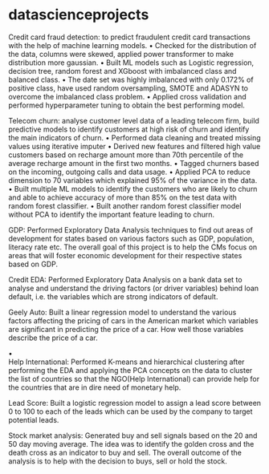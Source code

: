 # datascienceprojects
Credit card fraud detection: to predict fraudulent credit card transactions with the help of machine learning models. 
•	Checked for the distribution of the data, columns were skewed, applied power transformer to make distribution more gaussian.
•	Built ML models such as Logistic regression, decision tree, random forest and XGboost with imbalanced class and balanced class.
•	The date set was highly imbalanced with only 0.172% of positive class, have used random oversampling, SMOTE and ADASYN to overcome the imbalanced class problem.
•	Applied cross validation and performed hyperparameter tuning to obtain the best performing model.

Telecom churn: analyse customer level data of a leading telecom firm, build predictive models to identify customers at high risk of churn and identify the main indicators of churn.
•	Performed data cleaning and treated missing values using iterative imputer
•	Derived new features and filtered high value customers based on recharge amount more than 70th percentile of the average recharge amount in the first two months.
•	Tagged churners based on the incoming, outgoing calls and data usage.
•	Applied PCA to reduce dimension to 70 variables which explained 95% of the variance in the data.
•	Built multiple ML models to identify the customers who are likely to churn and able to achieve accuracy of more than 85% on the test data with random forest classifier.
•	Built another random forest classifier model without PCA to identify the important feature leading to churn.

GDP: Performed Exploratory Data Analysis techniques to find out areas of development for states based on various factors such as GDP, population, literacy rate etc. The overall goal of this project is to help the CMs focus on areas that will foster economic development for their respective states based on GDP.

Credit EDA: Performed Exploratory Data Analysis on a bank data set to analyse and understand the driving factors (or driver variables) behind loan default, i.e. the variables which are strong indicators of default.

Geely Auto: Built a linear regression model to understand the various factors affecting the pricing of cars in the American market which variables are significant in predicting the price of a car. How well those variables describe the price of a car.

 
•	
Help International: Performed K-means and hierarchical clustering after performing the EDA and applying the PCA concepts on the data to cluster the list of countries so that the NGO(Help International) can provide help for the countries that are in dire need of monetary help.

Lead Score: Built a logistic regression model to assign a lead score between 0 to 100 to each of the leads which can be used by the company to target potential leads.

Stock market analysis: Generated buy and sell signals based on the 20 and 50 day moving average. The idea was to identify the golden cross and the death cross as an indicator to buy and sell. The overall outcome of the analysis is to help with the decision to buys, sell or hold the stock.
